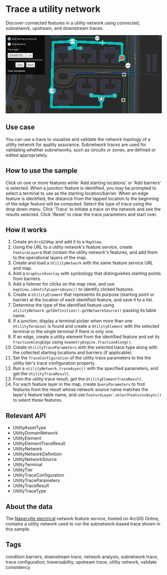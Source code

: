 # Trace a utility network

Discover connected features in a utility network using connected, subnetwork, upstream, and downstream traces.

![Image of trace utility network](TraceUtilityNetwork.png)

## Use case

You can use a trace to visualize and validate the network topology of a utility network for quality assurance. Subnetwork traces are used for validating whether subnetworks, such as circuits or zones, are defined or edited appropriately.

## How to use the sample

Click on one or more features while 'Add starting locations' or 'Add barriers' is selected. When a junction feature is identified, you may be prompted to select a terminal to use as the starting location/barrier. When an edge feature is identified, the distance from the tapped location to the beginning of the edge feature will be computed. Select the type of trace using the drop down menu. Click 'Trace' to initiate a trace on the network and see the results selected. Click 'Reset' to clear the trace parameters and start over.

## How it works

1. Create an `ArcGISMap` and add it to a `MapView`.
2. Using the URL to a utility network's feature service, create `FeatureLayer`s that contain the utility network's features, and add them to the operational layers of the map.
3. Create and load a `UtilityNetwork` with the same feature service URL and map.
4. Add a `GraphicsOverlay` with symbology that distinguishes starting points from barriers.
5. Add a listener for clicks on the map view, and use `mapView.identifyLayersAsync()` to identify clicked features.
6. Create a `UtilityElement` that represents its purpose (starting point or barrier) at the location of each identified feature, and save it to a list.
7. Determine the type of the identified feature using `utilityNetwork.getDefinition().getNetworkSource()` passing its table name.
8. If a junction, display a terminal picker when more than one `UtilityTerminal` is found and create a `UtilityElement` with the selected terminal or the single terminal if there is only one.
9. If an edge, create a utility element from the identified feature and set its `FractionAlongEdge` using `GeometryEngine.fractionAlong()`.
10. Create `UtilityTraceParameters` with the selected trace type along with the collected starting locations and barriers (if applicable).
11. Set the `TraceConfiguration` of the utility trace parameters to the the utility tier's trace configuration property.
12. Run a `utilityNetwork.traceAsync()` with the specified parameters, and get the `UtilityTraceResult`.
13. From the utility trace result, get the `UtilityElementTraceResult`.
14. For each feature layer in the map, create `QueryParameters` to find features from the result whose network source name matches the layer's feature table name, and use `FeatureLayer.selectFeaturesAsync()` to select these features.

## Relevant API

* UtilityAssetType
* UtilityDomainNetwork
* UtilityElement
* UtilityElementTraceResult
* UtilityNetwork
* UtilityNetworkDefinition
* UtilityNetworkSource
* UtilityTerminal
* UtilityTier
* UtilityTraceConfiguration
* UtilityTraceParameters
* UtilityTraceResult
* UtilityTraceType

## About the data

The [Naperville electrical](https://sampleserver7.arcgisonline.com/arcgis/rest/services/UtilityNetwork/NapervilleElectric/FeatureServer) network feature service, hosted on ArcGIS Online, contains a utility network used to run the subnetwork-based trace shown in this sample.

## Tags

condition barriers, downstream trace, network analysis, subnetwork trace, trace configuration, traversability, upstream trace, utility network, validate consistency
